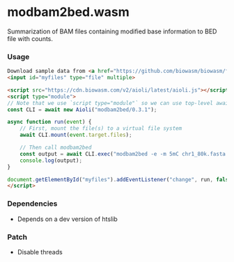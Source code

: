 # modbam2bed.wasm

Summarization of BAM files containing modified base information to BED file with counts.

### Usage

```html
Download sample data from <a href="https://github.com/biowasm/biowasm/files/7261057/biowasm_sample.tar.gz">here</a> and select the files below.<br /><br />
<input id="myfiles" type="file" multiple>

<script src="https://cdn.biowasm.com/v2/aioli/latest/aioli.js"></script>
<script type="module">
// Note that we use `script type="module"` so we can use top-level await statements
const CLI = await new Aioli("modbam2bed/0.3.1");

async function run(event) {
    // First, mount the file(s) to a virtual file system
    await CLI.mount(event.target.files);

	// Then call modbam2bed
	const output = await CLI.exec("modbam2bed -e -m 5mC chr1_80k.fasta sample.bam -r chr1:60000-70000");
	console.log(output);
}

document.getElementById("myfiles").addEventListener("change", run, false);
</script>
```

### Dependencies
- Depends on a dev version of htslib

### Patch
- Disable threads
